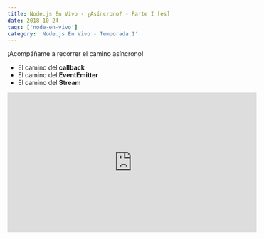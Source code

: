 ```yaml
---
title: Node.js En Vivo - ¿Asíncrono? - Parte I [es]
date: 2018-10-24
tags: ['node-en-vivo']
category: 'Node.js En Vivo - Temporada 1'
---
```

¡Acompáñame a recorrer el camino asíncrono!

- El camino del **callback**
- El camino del **EventEmitter**
- El camino del **Stream**

<iframe class="mt-2" width="560" height="315" src="https://www.youtube.com/embed/9ClFPTqNY2k" title="YouTube video player" frameborder="0" allow="accelerometer; autoplay; clipboard-write; encrypted-media; gyroscope; picture-in-picture" allowfullscreen></iframe>
